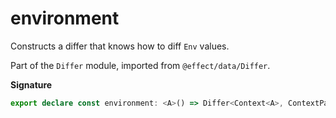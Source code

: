 # environment

Constructs a differ that knows how to diff `Env` values.

Part of the `Differ` module, imported from `@effect/data/Differ`.

**Signature**

```ts
export declare const environment: <A>() => Differ<Context<A>, ContextPatch<A, A>>
```
